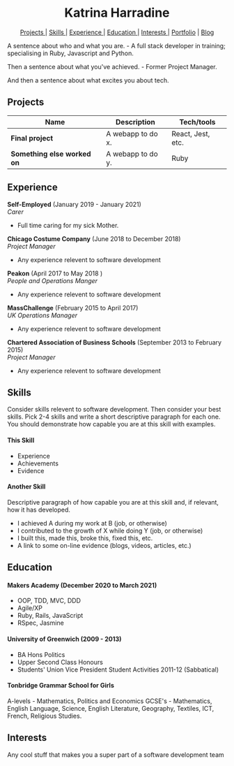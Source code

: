 <h1 align="center">Katrina Harradine</h1>
<p align="center">
<!-- <a href="https://www.linkedin.com/in/harry-lingard-bright-884b24168/">
<img src="https://www.iconfinder.com/data/icons/logotypes/32/square-linkedin-512.png" alt="linkedin" hspace="50" height="42" width="42"></a> -->

<div align="center">

[Projects ](#projects) |
[Skills ](#skills) |
[Experience ](#experience) |
[Education ](#education) |
[Interests ](#interests) |
[Portfolio](https://github.com/CodeRed30/portfolio) |
[Blog](https://codered30.medium.com/)

</div>

A sentence about who and what you are. - A full stack developer in training; specialising in Ruby, Javascript and Python.

Then a sentence about what you've achieved. - Former Project Manager.

And then a sentence about what excites you about tech.

## Projects

| Name                         | Description       | Tech/tools        |
| ---------------------------- | ----------------- | ----------------- |
| **Final project**            | A webapp to do x. | React, Jest, etc. |
| **Something else worked on** | A webapp to do y. | Ruby              |

## Experience

**Self-Employed** (January 2019 - January 2021)  
_Carer_

- Full time caring for my sick Mother.

**Chicago Costume Company** (June 2018 to December 2018)  
_Project Manager_

- Any experience relevent to software development

**Peakon** (April 2017 to May 2018 )  
_People and Operations Manger_

- Any experience relevent to software development

**MassChallenge** (February 2015 to April 2017)  
_UK Operations Manager_

- Any experience relevent to software development

**Chartered Association of Business Schools** (September 2013 to February 2015)  
_Project Manager_

- Any experience relevent to software development

## Skills

Consider skills relevent to software development. Then consider your best skills. Pick 2-4 skills and write a short descriptive paragraph for each one. You should demonstrate how capable you are at this skill with examples.

#### This Skill

- Experience
- Achievements
- Evidence

#### Another Skill

Descriptive paragraph of how capable you are at this skill and, if relevant, how it has developed.

- I achieved A during my work at B (job, or otherwise)
- I contributed to the growth of X while doing Y (job, or otherwise)
- I built this, made this, broke this, fixed this, etc.
- A link to some on-line evidence (blogs, videos, articles, etc.)

## Education

#### Makers Academy (December 2020 to March 2021)

- OOP, TDD, MVC, DDD
- Agile/XP
- Ruby, Rails, JavaScript
- RSpec, Jasmine

#### University of Greenwich (2009 - 2013)

- BA Hons Politics
- Upper Second Class Honours
- Students' Union Vice President Student Activities 2011-12 (Sabbatical)

#### Tonbridge Grammar School for Girls

A-levels - Mathematics, Politics and Economics
GCSE's - Mathematics, English Language, Science, English Literature, Geography, Textiles, ICT, French, Religious Studies.

## Interests

Any cool stuff that makes you a super part of a software development team
